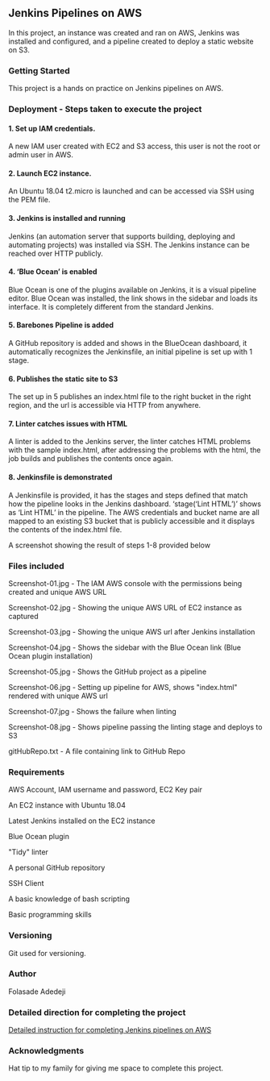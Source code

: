 ## Jenkins Pipelines on AWS
In this project, an instance was created and ran on AWS, Jenkins was installed and configured, and a pipeline created to deploy a static website on S3.

### Getting Started
This project is a hands on practice on Jenkins pipelines on AWS. 

### Deployment - Steps taken to execute the project
#### 1. Set up IAM credentials.
A new IAM user created with EC2 and S3 access, this user is not the root or admin user in AWS. 

#### 2. Launch EC2 instance.
An Ubuntu 18.04 t2.micro is launched and can be accessed via SSH using the PEM file. 

#### 3. Jenkins is installed and running
Jenkins (an automation server that supports building, deploying and automating projects) was installed via SSH. The Jenkins instance can be reached over HTTP publicly.

#### 4. ‘Blue Ocean’ is enabled
Blue Ocean is one of the plugins available on Jenkins, it is a visual pipeline editor. Blue Ocean was installed, the link shows in the sidebar and loads its interface. It is completely different from the standard Jenkins. 

#### 5. Barebones Pipeline is added
A GitHub repository is added and shows in the BlueOcean dashboard, it automatically recognizes the Jenkinsfile, an initial pipeline is set up with 1 stage. 

#### 6. Publishes the static site to S3
The set up in 5 publishes an index.html file to the right bucket in the right region, and the url is accessible via HTTP from anywhere. 

#### 7. Linter catches issues with HTML
A linter is added to the Jenkins server, the linter catches HTML problems with the sample index.html, after addressing the problems with the html, the job builds and publishes the contents once again.

#### 8. Jenkinsfile is demonstrated
A Jenkinsfile is provided, it has the stages and steps defined that match how the pipeline looks in the Jenkins dashboard. ‘stage(‘Lint HTML’)’ shows as ‘Lint HTML’ in the pipeline. The AWS credentials and bucket name are all mapped to an existing S3 bucket that is publicly accessible and it displays the contents of the index.html file. 

A screenshot showing the result of steps 1-8 provided below

### Files included
Screenshot-01.jpg - The IAM AWS console with the permissions being created and unique AWS URL 

Screenshot-02.jpg - Showing the unique AWS URL of EC2 instance as captured

Screenshot-03.jpg - Showing the unique AWS url after Jenkins installation

Screenshot-04.jpg - Shows the sidebar with the Blue Ocean link (Blue Ocean plugin installation)

Screenshot-05.jpg - Shows the GitHub project as a pipeline

Screenshot-06.jpg - Setting up pipeline for AWS, shows "index.html" rendered with unique AWS url

Screenshot-07.jpg - Shows the failure when linting

Screenshot-08.jpg - Shows pipeline passing the linting stage and deploys to S3

gitHubRepo.txt    - A file containing link to GitHub Repo

### Requirements
AWS Account, IAM username and password, EC2 Key pair

An EC2 instance with Ubuntu 18.04  

Latest Jenkins installed on the EC2 instance

Blue Ocean plugin

"Tidy" linter

A personal GitHub repository

SSH Client

A basic knowledge of bash scripting

Basic programming skills

### Versioning
Git used for versioning. 

### Author
Folasade Adedeji

### Detailed direction for completing the project
[Detailed instruction for completing Jenkins pipelines on AWS](https://github.com/Folasade/static/blob/master/Jenkins-Pipelines-on-AWS.pdf)

### Acknowledgments
Hat tip to my family for giving me space to complete this project.
